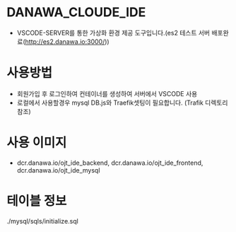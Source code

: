 # DANAWA_CLOUDE_IDE
- VSCODE-SERVER를 통한 가상화 환경 제공 도구입니다.(es2 테스트 서버 배포완료(http://es2.danawa.io:3000/))

# 사용방법
- 회원가입 후 로그인하여 컨테이너를 생성하여 서버에서 VSCODE 사용
- 로컬에서 사용할경우 mysql DB.js와 Traefik셋팅이 필요합니다. (Trafik 디렉토리참조)

# 사용 이미지
- dcr.danawa.io/ojt_ide_backend, dcr.danawa.io/ojt_ide_frontend, dcr.danawa.io/ojt_ide_mysql

# 테이블 정보
./mysql/sqls/initialize.sql
